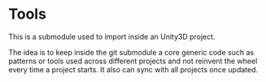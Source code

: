 # Tools

This is a submodule used to import inside an Unity3D project. 

The idea is to keep inside the git submodule a core generic code such as patterns 
or tools used across different projects and not reinvent the wheel every time a project starts. 
It also can sync with all projects once updated.
